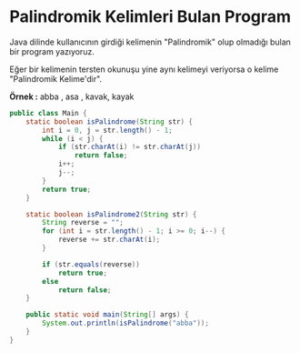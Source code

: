 # Palindromik Kelimleri Bulan Program

Java dilinde kullanıcının girdiği kelimenin "Palindromik" olup olmadığı bulan bir program yazıyoruz.

Eğer bir kelimenin tersten okunuşu yine aynı kelimeyi veriyorsa o kelime "Palindromik Kelime'dir".

**Örnek :** abba , asa , kavak, kayak

```java
public class Main {
    static boolean isPalindrome(String str) {
        int i = 0, j = str.length() - 1;
        while (i < j) {
            if (str.charAt(i) != str.charAt(j))
                return false;
            i++;
            j--;
        }
        return true;
    }

    static boolean isPalindrome2(String str) {
        String reverse = "";
        for (int i = str.length() - 1; i >= 0; i--) {
            reverse += str.charAt(i);
        }

        if (str.equals(reverse))
            return true;
        else
            return false;
    }

    public static void main(String[] args) {
        System.out.println(isPalindrome("abba"));
    }
}
```